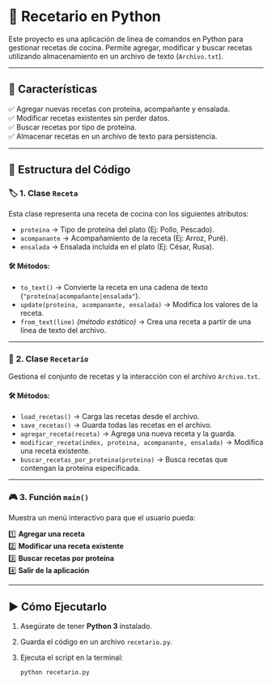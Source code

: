 # 📖 Recetario en Python  

Este proyecto es una aplicación de línea de comandos en Python para gestionar recetas de cocina. Permite agregar, modificar y buscar recetas utilizando almacenamiento en un archivo de texto (`Archivo.txt`).  

---

## 🚀 **Características**  

✅ Agregar nuevas recetas con proteína, acompañante y ensalada.  
✅ Modificar recetas existentes sin perder datos.  
✅ Buscar recetas por tipo de proteína.  
✅ Almacenar recetas en un archivo de texto para persistencia.  

---

## 📌 **Estructura del Código**  

### 🏷 **1. Clase `Receta`**  

Esta clase representa una receta de cocina con los siguientes atributos:  

- `proteina` → Tipo de proteína del plato (Ej: Pollo, Pescado).  
- `acompanante` → Acompañamiento de la receta (Ej: Arroz, Puré).  
- `ensalada` → Ensalada incluida en el plato (Ej: César, Rusa).  

#### 🛠 **Métodos:**  

- `to_text()` → Convierte la receta en una cadena de texto (`"proteína|acompañante|ensalada"`).  
- `update(proteina, acompanante, ensalada)` → Modifica los valores de la receta.  
- `from_text(line)` *(método estático)* → Crea una receta a partir de una línea de texto del archivo.  

---

### 📂 **2. Clase `Recetario`**  

Gestiona el conjunto de recetas y la interacción con el archivo `Archivo.txt`.  

#### 🛠 **Métodos:**  

- `load_recetas()` → Carga las recetas desde el archivo.  
- `save_recetas()` → Guarda todas las recetas en el archivo.  
- `agregar_receta(receta)` → Agrega una nueva receta y la guarda.  
- `modificar_receta(index, proteina, acompanante, ensalada)` → Modifica una receta existente.  
- `buscar_recetas_por_proteina(proteina)` → Busca recetas que contengan la proteína especificada.  

---

### 🎮 **3. Función `main()`**  

Muestra un menú interactivo para que el usuario pueda:  

1️⃣ **Agregar una receta**  
2️⃣ **Modificar una receta existente**  
3️⃣ **Buscar recetas por proteína**  
4️⃣ **Salir de la aplicación**  

---

## ▶️ **Cómo Ejecutarlo**  

1. Asegúrate de tener **Python 3** instalado.  
2. Guarda el código en un archivo `recetario.py`.  
3. Ejecuta el script en la terminal:  

   ```sh
   python recetario.py
